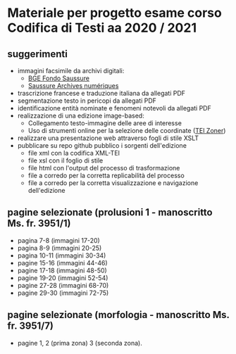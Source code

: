 # Materiale per progetto esame corso Codifica di Testi aa 2020 / 2021
## suggerimenti

- immagini facsimile da archivi digitali:
  - [BGE Fondo Saussure][1]
  - [Saussure Archives numériques][2]
- trascrizione francese e traduzione italiana da allegati PDF
- segmentazione testo in pericopi da allegati PDF
- identificazione entità nominate e fenomeni notevoli da allegati PDF 
- realizzazione di una edizione image-based:
  - Collegamento testo-immagine delle aree di interesse
  - Uso di strumenti online per la selezione delle coordinate ([TEI Zoner][3])
- realizzare una presentazione web attraverso fogli di stile XSLT
- pubblicare su repo github pubblico i sorgenti dell'edizione
  - file xml con la codifica XML-TEI
  - file xsl con il foglio di stile
  - file html con l'output del processo di trasformazione
  - file a corredo per la corretta replicabilità del processo
  - file a corredo per la corretta visualizzazione e navigazione dell'edizione

## pagine selezionate (prolusioni 1 - manoscritto Ms. fr. 3951/1)

 - pagina  7-8  (immagini 17-20)
 - pagina  8-9  (immagini 20-25)
 - pagina 10-11 (immagini 30-34)
 - pagine 15-16 (immagini 44-46)
 - pagine 17-18 (immagini 48-50)
 - pagine 19-20 (immagini 52-54)
 - pagine 27-28 (immagini 68-70)
 - pagine 29-30 (immagini 72-75) 

## pagine selezionate (morfologia - manoscritto Ms. fr. 3951/7)
 - pagine 1, 2 (prima zona) 3 (seconda zona).


[1]: https://archives.bge-geneve.ch/archives/archives/fonds/saussure\_ferdinand\_de/view:5892/n:89 "BGE Saussure"
[2]: http://fds.unige.ch/iip4/homepage.php "Archivio immagini Saussure"
[3]: http://teicat.huma-num.fr/zoner.php "TEI zoner"
